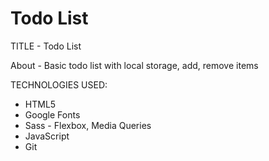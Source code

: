 # Todo List

TITLE - Todo List

About - Basic todo list with local storage, add, remove items

TECHNOLOGIES USED:

- HTML5
- Google Fonts
- Sass - Flexbox, Media Queries
- JavaScript
- Git
